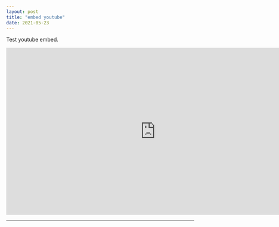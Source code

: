 ```yaml
---
layout: post
title: "embed youtube"
date: 2021-05-23
---
```


Test youtube embed.
<div class="video-container">
  <iframe src="https://www.youtube.com/embed/MMhZNseGtAY?start=0" width="800" height="450" frameborder="0" allowfullscreen></iframe>
</div><hr>
<!-- <hr> space with underline;comment youtube iframe can start with in seconds 16:9 ratio got time learn about frameborder -->
